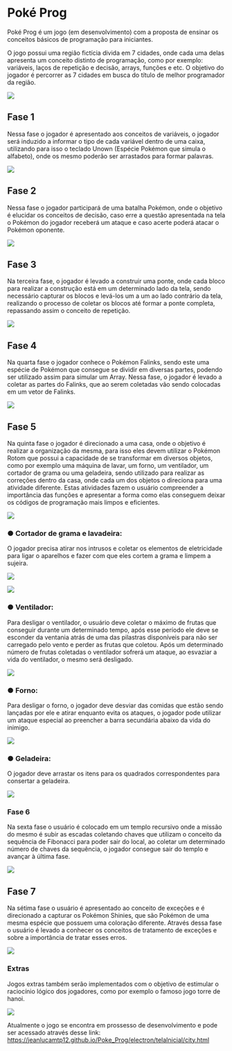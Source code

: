 # Poké Prog

Poké Prog é um jogo (em desenvolvimento) com a proposta de ensinar os conceitos básicos de programação
para iniciantes.

O jogo possui uma região fictícia divida em 7 cidades, onde cada uma delas apresenta um conceito distinto de
programação, como por exemplo: variáveis, laços de repetição e decisão, arrays, funções e etc. O objetivo do
jogador é percorrer as 7 cidades em busca do título de melhor programador da região.

![](./electron/img/README/1.jpg)

## Fase 1

Nessa fase o jogador é apresentado aos conceitos de variáveis, o jogador será
induzido a informar o tipo de cada variável dentro de uma caixa, utilizando para isso o
teclado Unown (Espécie Pokémon que simula o alfabeto), onde os mesmo poderão ser arrastados para formar
palavras.

![](./electron/img/README/2.jpg)

## Fase 2

Nessa fase o jogador participará de uma batalha Pokémon, onde o objetivo é elucidar os conceitos
de decisão, caso erre a questão apresentada na tela o Pokémon do jogador receberá um
ataque e caso acerte poderá atacar o Pokémon oponente.

![](./electron/img/README/14.jpg)

## Fase 3

Na terceira fase, o jogador é levado a construir uma ponte, onde cada bloco para
realizar a construção está em um determinado lado da tela, sendo necessário capturar os
blocos e levá-los um a um ao lado contrário da tela, realizando o processo de coletar os
blocos até formar a ponte completa, repassando assim o conceito de repetição.


![](./electron/img/README/3.jpg)

## Fase 4

Na quarta fase o jogador conhece o Pokémon Falinks, sendo este uma
espécie de Pokémon que consegue se dividir em diversas partes, podendo ser utilizado
assim para simular um Array. Nessa fase, o jogador é levado a coletar as partes do Falinks,
que ao serem coletadas vão sendo colocadas em um vetor de Falinks.

![](./electron/img/README/4.jpg)

## Fase 5

Na quinta fase o jogador é direcionado a uma casa, onde o objetivo é realizar
a organização da mesma, para isso eles devem utilizar o Pokémon Rotom que possui a
capacidade de se transformar em diversos objetos, como por exemplo uma máquina de
lavar, um forno, um ventilador, um cortador de grama ou uma geladeira,
sendo utilizado para realizar as correções dentro da casa, onde cada um dos objetos o
direciona para uma atividade diferente. Estas atividades fazem o usuário compreender a
importância das funções e apresentar a forma como elas conseguem deixar os códigos de
programação mais limpos e eficientes.

![](./electron/img/README/5.jpg)

### ● Cortador de grama e lavadeira:

O jogador precisa atirar nos intrusos e coletar os elementos de eletricidade para ligar o aparelhos e fazer com
que eles cortem a grama e limpem a sujeira.


![](./electron/img/README/6.jpg)

![](./electron/img/README/7.jpg)

### ● Ventilador:

Para desligar o ventilador, o usuário deve coletar o máximo de frutas que conseguir durante um determinado
tempo, após esse período ele deve se esconder da ventania atrás de uma das pilastras disponíveis para não
ser carregado pelo vento e perder as frutas que coletou. Após um determinado número de frutas coletadas o
ventilador sofrerá um ataque, ao esvaziar a vida do ventilador, o mesmo será desligado.

![](./electron/img/README/8.jpg)

### ● Forno:


Para desligar o forno, o jogador deve desviar das comidas que estão sendo lançadas por ele e atirar enquanto
evita os ataques, o jogador pode utilizar um ataque especial ao preencher a barra secundária abaixo da vida do
inimigo.

![](./electron/img/README/9.jpg)

### ● Geladeira:

O jogador deve arrastar os itens para os quadrados correspondentes para consertar a geladeira.

![](./electron/img/README/10.jpg)

### Fase 6

Na sexta fase o usuário é colocado em um templo recursivo onde a missão do mesmo
é subir as escadas coletando chaves que utilizam o conceito da sequência de Fibonacci para
poder sair do local, ao coletar um determinado número de chaves da sequência, o jogador
consegue sair do templo e avançar à última fase.

![](./electron/img/README/11.jpg)

## Fase 7

Na sétima fase o usuário é apresentado ao conceito de exceções e é direcionado
a capturar os Pokémon Shinies, que são Pokémon de uma mesma espécie que possuem
uma coloração diferente. Através dessa fase o usuário é levado a conhecer os
conceitos de tratamento de exceções e sobre a importância de tratar esses erros.

![](./electron/img/README/12.jpg)

### Extras

Jogos extras também serão implementados com o objetivo de estimular o raciocínio lógico dos jogadores,
como por exemplo o famoso jogo torre de hanoi.


![](./electron/img/README/13.jpg)


Atualmente o jogo se encontra em prossesso de desenvolvimento e pode ser acessado através desse link:
https://jeanlucamtp12.github.io/Poke_Prog/electron/telaInicial/city.html